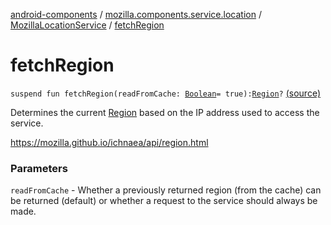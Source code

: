 [android-components](../../index.md) / [mozilla.components.service.location](../index.md) / [MozillaLocationService](index.md) / [fetchRegion](./fetch-region.md)

# fetchRegion

`suspend fun fetchRegion(readFromCache: `[`Boolean`](https://kotlinlang.org/api/latest/jvm/stdlib/kotlin/-boolean/index.html)` = true): `[`Region`](-region/index.md)`?` [(source)](https://github.com/mozilla-mobile/android-components/blob/master/components/service/location/src/main/java/mozilla/components/service/location/MozillaLocationService.kt#L65)

Determines the current [Region](-region/index.md) based on the IP address used to access the service.

https://mozilla.github.io/ichnaea/api/region.html

### Parameters

`readFromCache` - Whether a previously returned region (from the cache) can be returned
(default) or whether a request to the service should always be made.